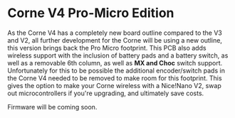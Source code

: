 # Corne V4 Pro-Micro Edition

As the Corne V4 has a completely new board outline compared to the V3 and V2, all further development for the Corne will be using a new outline, this version brings back the Pro Micro footprint.
This PCB also adds wireless support with the inclusion of battery pads and a battery switch, as well as a removable 6th column, as well as **MX and Choc** switch support. 
Unfortunately for this to be possible the additional encoder/switch pads in the Corne V4 needed to be removed to make room for this footprint.
This gives the option to make your Corne wireless with a Nice!Nano V2, swap out microcontrollers if you're upgrading, and ultimately save costs. 

Firmware will be coming soon.
